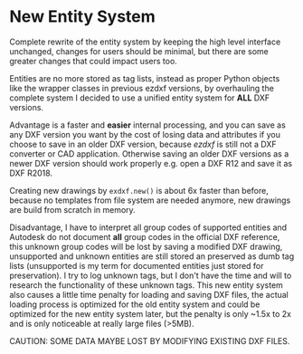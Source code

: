 New Entity System
=================

Complete rewrite of the entity system by keeping the high level interface unchanged, changes for users should be 
minimal, but there are some greater changes that could impact users too. 

Entities are no more stored as tag lists, instead as proper Python objects like the wrapper classes in previous ezdxf 
versions, by overhauling the complete system I decided to use a unified entity system for __ALL__ DXF versions. 

Advantage is a faster and __easier__ internal processing, and you can save as any DXF version you want by the cost
of losing data and attributes if you choose to save in an older DXF version,  because _ezdxf_ is still not a DXF 
converter or CAD application. Otherwise saving an older DXF versions as a newer DXF version should work properly e.g. 
open a DXF R12 and save it as DXF R2018.

Creating new drawings by `exdxf.new()` is about 6x faster than before, because no templates from file system are needed 
anymore, new drawings are build from scratch in memory.

Disadvantage, I have to interpret all group codes of supported entities and Autodesk do not document __all__ group 
codes in the official DXF reference, this unknown group codes will be lost by saving a modified DXF drawing, 
unsupported and unknown entities are still stored an preserved as dumb tag lists (unsupported is my term for documented 
entities just stored for preservation). I try to log unknown tags, but I don't have the time and will to research the 
functionality of these unknown tags. This new entity system also causes a little time penalty for loading and saving DXF
files, the actual loading process is optimized for the old entity system and could be optimized for the new entity system 
later, but the penalty is only ~1.5x to 2x and is only noticeable at really large files (>5MB).

CAUTION: SOME DATA MAYBE LOST BY MODIFYING EXISTING DXF FILES.

